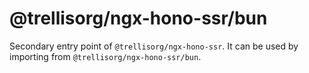 # @trellisorg/ngx-hono-ssr/bun

Secondary entry point of `@trellisorg/ngx-hono-ssr`. It can be used by importing from `@trellisorg/ngx-hono-ssr/bun`.
